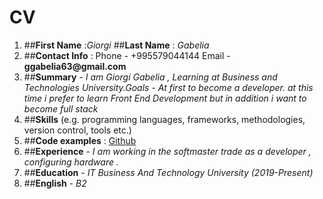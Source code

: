 # CV 
1. ##**First Name** :*Giorgi* ##**Last Name** : *Gabelia*
2. ##**Contact Info** : Phone - +995579044144 Email - __ggabelia63@gmail.com__
3. ##**Summary** - *I am Giorgi Gabelia , Learning at Business and Technologies University.Goals - At first to become a developer. at this time i prefer to learn Front End Development but in addition i want to become full stack*
4. ##**Skills** (e.g. programming languages, frameworks, methodologies, version control, tools etc.)
5. ##**Code examples** : [Github](https://github.com/ggabelia63/WebFinal)
6. ##**Experience** - *I am working in the softmaster trade as a developer , configuring hardware .*
7. ##**Education** - *IT Business And Technology University (2019-Present)*
8. ##**English** - *B2*


